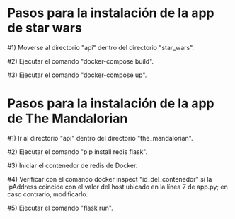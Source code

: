 # Pasos para la instalación de la app de star wars

#1) Moverse al directorio "api" dentro del directorio "star_wars".

#2) Ejecutar el comando "docker-compose build".

#3) Ejecutar el comando "docker-compose up".

# Pasos para la instalación de la app de The Mandalorian

#1) Ir al directorio "api" dentro del directorio "the_mandalorian".

#2) Ejecutar el comando "pip install redis flask".

#3) Iniciar el contenedor de redis de Docker.

#4) Verificar con el comando docker inspect "id_del_contenedor" si la ipAddress coincide con el valor del host ubicado en la línea 7 de app.py; en caso contrario, modificarlo.

#5) Ejecutar el comando "flask run".

